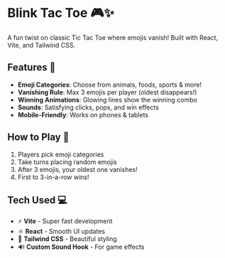 # Blink Tac Toe 🎮✨

A fun twist on classic Tic Tac Toe where emojis vanish! Built with React, Vite, and Tailwind CSS.


## Features 🌟
- **Emoji Categories**: Choose from animals, foods, sports & more!
- **Vanishing Rule**: Max 3 emojis per player (oldest disappears!)
- **Winning Animations**: Glowing lines show the winning combo
- **Sounds**: Satisfying clicks, pops, and win effects
- **Mobile-Friendly**: Works on phones & tablets

## How to Play 📖
1. Players pick emoji categories
2. Take turns placing random emojis
3. After 3 emojis, your oldest one vanishes!
4. First to 3-in-a-row wins!

## Tech Used 💻
- ⚡ **Vite** - Super fast development
- ⚛️ **React** - Smooth UI updates
- 🎨 **Tailwind CSS** - Beautiful styling
- 🔊 **Custom Sound Hook** - For game effects
